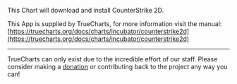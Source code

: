 This Chart will download and install CounterStrike 2D.

This App is supplied by TrueCharts, for more information visit the manual: [https://truecharts.org/docs/charts/incubator/counterstrike2d](https://truecharts.org/docs/charts/incubator/counterstrike2d)

---

TrueCharts can only exist due to the incredible effort of our staff.
Please consider making a [donation](https://truecharts.org/docs/about/sponsor) or contributing back to the project any way you can!
